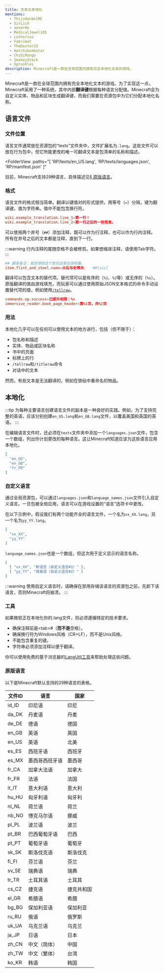 ```yaml
---
title: 文本与本地化
mentions:
  - ThijsHankelMC
  - SirLich
  - aexer0e
  - MedicalJewel105
  - Luthorius
  - Fabrimat
  - TheDoctor15
  - Hatchibombotar
  - ChibiMango
  - SmokeyStack
  - Sprunkles
description: Minecraft是一款在全球范围内拥有完全本地化文本的游戏。
---
```


Minecraft是一款在全球范围内拥有完全本地化文本的游戏。为了实现这一点，Minecraft采用了一种系统，其中内部**翻译键**根据每种语言分配值。Minecraft会为自定义实体、物品和区块生成翻译键，而我们需要在资源包中为它们分配本地化名称。

## 语言文件

### 文件位置

语言文件通常放在资源包的“texts”文件夹中，文件扩展名为`.lang`。这些文件可以放在行为包中，但它所能更改的唯一可翻译文本是包清单的名称和描述。

<FolderView :paths="[
  'RP/texts/en_US.lang',
  'RP/texts/languages.json',
  'RP/manifest.json'
]"
></FolderView>

目前，Minecraft支持29种语言，具体描述见[§ 原版语言](../concepts/text-and-translations.md#vanilla-languages)。

### 格式

语言文件的格式相当简单。翻译以键值对的形式提供，用等号（`=`）分隔，键为翻译键，值为字符串。值中不能包含换行符。

```toml
wiki.example_translation.line_1=第一行！
wiki.example_translation.line_2=第一行之后的一些信息。
```

可以使用两个井号（`##`）添加注释，既可以作为行注释，也可以作为行内注释。所有在井号之后的文本都是注释，直到下一行。

:::warning
行内注释的尾随空格不会被修剪。如果想缩进注释，请使用Tab字符。
:::

```toml
## 翻译者注：我觉得把这个放在这里会很有趣。
item.flint_and_steel.name=火石与史蒂夫	##[sic]
```

翻译可以包含文本的替代项。替代项可以是有序的（`%1`、`%2`等）或无序的（`%s`）。原版翻译的值由游戏填充，而玩家可以通过使用原始JSON文本格式的命令手动设置替代项的值，例如使用[`/tellraw`](../concepts/rawtext.md)。

```toml
commands.op.success=已提升权限：%s
immersive_reader.book_page_header=第%1页，共%2页
```

### 用法

本地化几乎可以在任何可以使用文本的地方进行，包括（但不限于）：

-   包名称和描述
-   实体、物品或区块名称
-   书中的页面
-   标牌上的行
-   `/tellraw`和`/titleraw`命令
-   对话中的文本

然而，有些文本是无法翻译的，例如在铁砧中重命名的物品。

## 本地化

:::tip
为每种主要语言创建语言文件的副本是一种良好的实践。例如，为了支持完整的英语，应该分别创建`en_US.lang`和`en_GB.lang`文件，以覆盖美国和英国的英语。
:::

在编辑语言文件时，还必须在`texts`文件夹中添加一个`languages.json`文件，包含一个数组，列出你计划更改的每种语言。这让Minecraft知道应该为这些语言应用本地化。

```json title="RP/texts/languages.json"
[
  "en_US",
  "en_GB",
  "fr_FR"
]
```

### 自定义语言

通过全局资源包，可以通过`languages.json`和`language_names.json`文件引入自定义语言。一旦包被全局应用，语言可以在游戏设置的“语言”选项卡中更改。

在以下示例中，假设我们有两个功能齐全的语言文件，一个名为`xx_XX.lang`，另一个名为`yy_YY.lang`。

```json title="RP/texts/languages.json"
[
  "xx_XX",
  "yy_YY"
]
```

`language_names.json`也是一个数组，但这次用于定义显示的语言名称。

```json title="RP/texts/language_names.json"
[
  [ "xx_XX", "新语言（自定义语言#1）" ],
  [ "yy_YY", "维基语（自定义语言#2）" ]
]
```

:::warning
使用自定义语言时，请确保在禁用存储该语言的资源包之前，先卸下该语言，否则Minecraft将崩溃。
:::

### 工具
如果微软正在本地化你的.lang文件，则必须遵循特定的技术要求。

- 确保注释前是&lt;tab&gt;#（**而不是**空格）。
- 确保换行符为Windows风格（CR+LF），而不是Unix风格。
- 不能包含重复的键。
- 字符串必须添加注释以便于翻译。

你可以使用免费的基于浏览器的[LangUtil工具](https://langutil.bedrockexplorer.com)来帮助处理这些问题。

### 原版语言

以下是Minecraft默认支持的29种语言的表格。

| 文件ID | 语言                  | 国家            |
|--------|-----------------------|------------------|
| id_ID  | 印尼语                | 印尼              |
| da_DK  | 丹麦语                | 丹麦              |
| de_DE  | 德语                  | 德国              |
| en_GB  | 英语                  | 英国              |
| en_US  | 英语                  | 北美              |
| es_ES  | 西班牙语              | 西班牙            |
| es_MX  | 墨西哥西班牙语       | 墨西哥            |
| fr_CA  | 加拿大法语            | 加拿大            |
| fr_FR  | 法语                  | 法国              |
| it_IT  | 意大利语              | 意大利            |
| hu_HU  | 匈牙利语              | 匈牙利            |
| nl_NL  | 荷兰语                | 荷兰              |
| nb_NO  | 博克马尔语            | 挪威              |
| pl_PL  | 波兰语                | 波兰              |
| pt_BR  | 巴西葡萄牙语         | 巴西              |
| pt_PT  | 葡萄牙语              | 葡萄牙            |
| sk_SK  | 斯洛伐克语            | 斯洛伐克          |
| fi_FI  | 芬兰语                | 芬兰              |
| sv_SE  | 瑞典语                | 瑞典              |
| tr_TR  | 土耳其语              | 土耳其            |
| cs_CZ  | 捷克语                | 捷克共和国        |
| el_GR  | 希腊语                | 希腊              |
| bg_BG  | 保加利亚语            | 保加利亚          |
| ru_RU  | 俄语                  | 俄罗斯            |
| uk_UA  | 乌克兰语              | 乌克兰            |
| ja_JP  | 日语                  | 日本              |
| zh_CN  | 中文（简体）          | 中国              |
| zh_TW  | 中文（繁体）          | 台湾              |
| ko_KR  | 韩语                  | 韩国              |